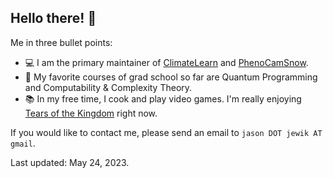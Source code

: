 ## Hello there! 👋
Me in three bullet points:
- 💻 I am the primary maintainer of [ClimateLearn](https://github.com/aditya-grover/climate-learn) and [PhenoCamSnow](https://pypi.org/project/phenocam-snow/).
- 📝 My favorite courses of grad school so far are Quantum Programming and Computability & Complexity Theory.
- 📚 In my free time, I cook and play video games. I'm really enjoying [Tears of the Kingdom](https://www.youtube.com/watch?v=uHGShqcAHlQ) right now.

If you would like to contact me, please send an email to `jason DOT jewik AT gmail`.

Last updated: May 24, 2023.
